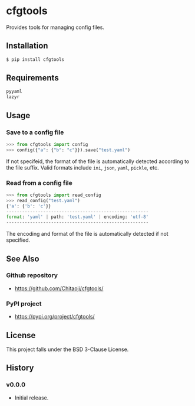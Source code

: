 # cfgtools
Provides tools for managing config files.

## Installation
```sh
$ pip install cfgtools
```

## Requirements
```txt
pyyaml
lazyr
```

## Usage
### Save to a config file

```py
>>> from cfgtools import config
>>> config({"a": {"b": "c"}}).save("test.yaml")
```
If not specifeid, the format of the file is automatically detected according to the file suffix. Valid formats include `ini`, `json`, `yaml`, `pickle`, etc.

### Read from a config file
```py
>>> from cfgtools import read_config
>>> read_config("test.yaml")
{'a': {'b': 'c'}}
------------------------------------------------------
format: 'yaml' | path: 'test.yaml' | encoding: 'utf-8'
------------------------------------------------------
```
The encoding and format of the file is automatically detected if not specified.

## See Also
### Github repository
* https://github.com/Chitaoji/cfgtools/

### PyPI project
* https://pypi.org/project/cfgtools/

## License
This project falls under the BSD 3-Clause License.

## History
### v0.0.0
* Initial release.